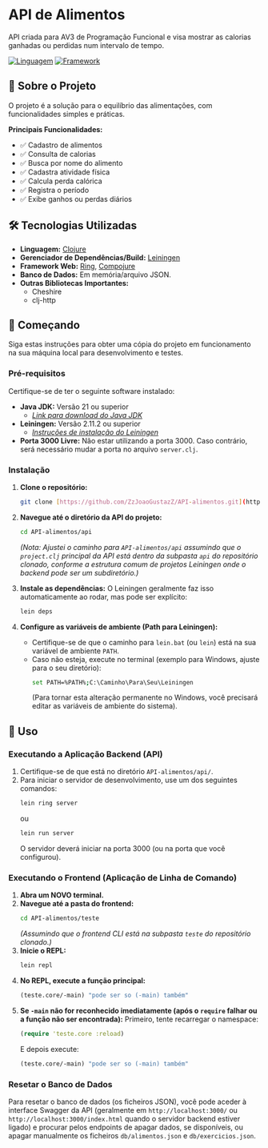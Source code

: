 # API de Alimentos

API criada para AV3 de Programação Funcional e visa mostrar as calorias ganhadas ou perdidas num intervalo de tempo.

[![Linguagem](https://img.shields.io/badge/language-Clojure-blue.svg)](https://clojure.org/)
[![Framework](https://img.shields.io/badge/framework-Ring%20%2F%20Compojure%20%28ou%20outro%29-lightgrey.svg)](https://github.com/ring-clojure/ring)

## 🚀 Sobre o Projeto

O projeto é a solução para o equilíbrio das alimentações, com funcionalidades simples e práticas.

**Principais Funcionalidades:**

* ✅ Cadastro de alimentos
* ✅ Consulta de calorias
* ✅ Busca por nome do alimento
* ✅ Cadastra atividade física
* ✅ Calcula perda calórica
* ✅ Registra o período
* ✅ Exibe ganhos ou perdas diários

## 🛠️ Tecnologias Utilizadas

* **Linguagem:** [Clojure](https://clojure.org/)
* **Gerenciador de Dependências/Build:** [Leiningen](https://leiningen.org/)
* **Framework Web:** [Ring](https://github.com/ring-clojure/ring), [Compojure](https://github.com/weavejester/compojure)
* **Banco de Dados:** Em memória/arquivo JSON.
* **Outras Bibliotecas Importantes:**
    * Cheshire
    * clj-http

## 🏁 Começando

Siga estas instruções para obter uma cópia do projeto em funcionamento na sua máquina local para desenvolvimento e testes.

### Pré-requisitos

Certifique-se de ter o seguinte software instalado:

* **Java JDK:** Versão 21 ou superior
    * *[Link para download do Java JDK](https://www.oracle.com/java/technologies/downloads/)*
* **Leiningen:** Versão 2.11.2 ou superior
    * *[Instruções de instalação do Leiningen](https://leiningen.org/#install)*
* **Porta 3000 Livre:** Não estar utilizando a porta 3000. Caso contrário, será necessário mudar a porta no arquivo `server.clj`.

### Instalação

1.  **Clone o repositório:**
    ```bash
    git clone [https://github.com/ZzJoaoGustazZ/API-alimentos.git](https://github.com/ZzJoaoGustazZ/API-alimentos.git)
    ```
2.  **Navegue até o diretório da API do projeto:**
    ```bash
    cd API-alimentos/api 
    ```
    *(Nota: Ajustei o caminho para `API-alimentos/api` assumindo que o `project.clj` principal da API está dentro da subpasta `api` do repositório clonado, conforme a estrutura comum de projetos Leiningen onde o backend pode ser um subdiretório.)*

3.  **Instale as dependências:**
    O Leiningen geralmente faz isso automaticamente ao rodar, mas pode ser explícito:
    ```bash
    lein deps
    ```
4.  **Configure as variáveis de ambiente (Path para Leiningen):**
    * Certifique-se de que o caminho para `lein.bat` (ou `lein`) está na sua variável de ambiente `PATH`.
    * Caso não esteja, execute no terminal (exemplo para Windows, ajuste para o seu diretório):
        ```bash
        set PATH=%PATH%;C:\Caminho\Para\Seu\Leiningen
        ```
      (Para tornar esta alteração permanente no Windows, você precisará editar as variáveis de ambiente do sistema).

## 🎈 Uso

### Executando a Aplicação Backend (API)

1.  Certifique-se de que está no diretório `API-alimentos/api/`.
2.  Para iniciar o servidor de desenvolvimento, use um dos seguintes comandos:
    ```bash
    lein ring server
    ```
    ou
    ```bash
    lein run server
    ```
    O servidor deverá iniciar na porta 3000 (ou na porta que você configurou).

### Executando o Frontend (Aplicação de Linha de Comando)

1.  **Abra um NOVO terminal.**
2.  **Navegue até a pasta do frontend:**
    ```bash
    cd API-alimentos/teste 
    ```
    *(Assumindo que o frontend CLI está na subpasta `teste` do repositório clonado.)*
3.  **Inicie o REPL:**
    ```bash
    lein repl
    ```
4.  **No REPL, execute a função principal:**
    ```clojure
    (teste.core/-main) "pode ser so (-main) também"
    ```
5.  **Se `-main` não for reconhecido imediatamente (após o `require` falhar ou a função não ser encontrada):**
    Primeiro, tente recarregar o namespace:
    ```clojure
    (require 'teste.core :reload)
    ```
    E depois execute:
    ```clojure
    (teste.core/-main) "pode ser so (-main) também"
    ```

### Resetar o Banco de Dados

Para resetar o banco de dados (os ficheiros JSON), você pode aceder à interface Swagger da API (geralmente em `http://localhost:3000/` ou `http://localhost:3000/index.html` quando o servidor backend estiver ligado) e procurar pelos endpoints de apagar dados, se disponíveis, ou apagar manualmente os ficheiros `db/alimentos.json` e `db/exercicios.json`.
